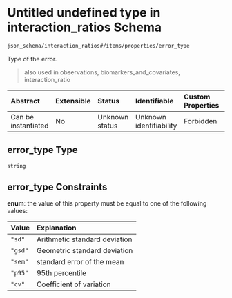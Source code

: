 # Untitled undefined type in interaction\_ratios Schema

```txt
json_schema/interaction_ratios#/items/properties/error_type
```

Type of the error.

> also used in observations, biomarkers\_and\_covariates, interaction\_ratio

| Abstract            | Extensible | Status         | Identifiable            | Custom Properties | Additional Properties | Access Restrictions | Defined In                                                                                        |
| :------------------ | :--------- | :------------- | :---------------------- | :---------------- | :-------------------- | :------------------ | :------------------------------------------------------------------------------------------------ |
| Can be instantiated | No         | Unknown status | Unknown identifiability | Forbidden         | Allowed               | none                | [interaction\_ratios.schema.json\*](../out/interaction_ratios.schema.json "open original schema") |

## error\_type Type

`string`

## error\_type Constraints

**enum**: the value of this property must be equal to one of the following values:

| Value   | Explanation                   |
| :------ | :---------------------------- |
| `"sd"`  | Arithmetic standard deviation |
| `"gsd"` | Geometric standard deviation  |
| `"sem"` | standard error of the mean    |
| `"p95"` | 95th percentile               |
| `"cv"`  | Coefficient of variation      |
